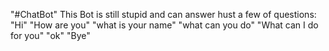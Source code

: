 "#ChatBot" 
This Bot is still stupid and can answer hust a few of questions:
"Hi" "How are you" "what is your name" "what can you do"
"What can I do for you" "ok" "Bye"